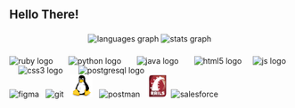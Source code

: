 <h2 align="left">Hello There!</h2>

###

<div align="center">

  <img src="https://github-readme-stats.vercel.app/api/top-langs?username=luccadittrich&locale=en&hide_title=false&layout=compact&card_width=320&langs_count=5&theme=dracula&hide_border=false" height="150" alt="languages graph"  />
 
  <img src="https://github-readme-stats.vercel.app/api?username=luccadittrich&hide_title=false&hide_rank=false&show_icons=true&include_all_commits=true&count_private=true&disable_animations=false&theme=dracula&locale=en&hide_border=false&order=1" height="150" alt="stats graph"  />

</div>

###


###

<div align="left">
  <img src="https://cdn.jsdelivr.net/gh/devicons/devicon/icons/ruby/ruby-original.svg" height="30" alt="ruby logo"  />
  <img width="12" />
  <span>&nbsp;</span>
  <img src="https://cdn.jsdelivr.net/gh/devicons/devicon/icons/python/python-original.svg" height="30" alt="python logo"  />
  <img width="12" />
  <span>&nbsp;</span>
  <img src="https://cdn.jsdelivr.net/gh/devicons/devicon/icons/java/java-original.svg" height="30" alt="java logo"  />
  <img width="12" />
  <span>&nbsp;</span>
  <img src="https://cdn.jsdelivr.net/gh/devicons/devicon/icons/html5/html5-original.svg" height="30" alt="html5 logo"  />
  <img width="12" />
  <img src="https://logodix.com/logo/374736.png" height="30" alt="js logo"  />
  <img width="12" />
  <img src="https://cdn.jsdelivr.net/gh/devicons/devicon/icons/css3/css3-original.svg" height="30" alt="css3 logo"  />
  <img width="12" />
  <span>&nbsp;</span>
  <img src="https://cdn.jsdelivr.net/gh/devicons/devicon/icons/postgresql/postgresql-original.svg" height="30" alt="postgresql logo"  />
  <img width="12" />
<br>
  <img src="https://www.vectorlogo.zone/logos/figma/figma-icon.svg" alt="figma" width="40" height="40"/> 
  <span>&nbsp;</span>

  <img src="https://www.vectorlogo.zone/logos/git-scm/git-scm-icon.svg" alt="git" width="40" height="40"/>  
  <span>&nbsp;</span>

  <img src="https://raw.githubusercontent.com/devicons/devicon/master/icons/linux/linux-original.svg" alt="linux" width="40" height="40"/> 
  <span>&nbsp;</span>
  <img src="https://www.vectorlogo.zone/logos/getpostman/getpostman-icon.svg" alt="postman" width="40" height="40"/> 
  <span>&nbsp;</span>

  <img src="https://raw.githubusercontent.com/devicons/devicon/master/icons/rails/rails-original-wordmark.svg" alt="rails" width="40" height="40"/> 

  <img src="https://logotyp.us/file/salesforce.svg" alt="salesforce" width="80" height="50"/>
</div>

###

<br clear="both">


###



